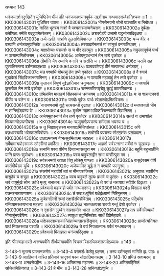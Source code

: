 अध्यायः 143

धनंजयदर्शनदुःखितेन युधिष्ठिरेण भीमं प्रति धनंजयप्रशंसनपूर्वकं तद्दर्शनाय गन्धमादनप्रवेशनिश्चयः ॥ 1 ॥
KK0306143001 युधिष्ठिर उवाच ।
KK0306143001a भीमसेनयमौ चोभौ पाञ्चालि च निबोधत ।
KK0306143001c नास्ति भूतस्य नाशो वै पश्यतास्मान्वनेचरान् ॥
KK0306143002a दुर्बलाः क्लेशिताः स्मेति यद्ब्रुवामेतरेतरम् ।
KK0306143002c अशक्येऽपि व्रजामो यद्धनंजयदिदृक्षया ॥
KK0306143003a तन्मे दहति गात्राणि तूलराशिमिवानलः ।
KK0306143003c यच्च वीरं न पश्यामि धनंजयमुपान्तिके ॥
KK0306143004a तस्यादर्शनतप्तं मां सानुजं वनमास्थितम् ।
KK0306143004c याज्ञसेन्याः परामर्शः स च वीर दहत्युत ॥
KK0306143005a नकुलात्पूर्वजं पार्थं न पश्याम्यमितौजसम् ।
KK0306143005c अजेयमुग्रधन्वानं तेन तप्ये वृकोदर ॥
KK0306143006a तीर्थानि चैव रम्याणि वनानि च सरांसि च ।
KK0306143006c चरामि सह युष्माभिस्तस्य दर्शनकाङ्क्षया ॥
KK0306143007a पञ्चवर्षाण्यहं वीरं सत्यसन्धं धनंजयम् ।
KK0306143007c यन्न पश्यामि बीभत्सुं तेन तप्ये वृकोदर ॥
KK0306143008a तं वै श्यामं गुडाकेशं सिंहविक्रान्तगामिनम् ।
KK0306143008c न पश्यामि महाबाहुं तेन तप्ये वृकोदर ॥
KK0306143009a कृतास्त्रं निपुणं युद्देऽव्रतिमानं धनुष्मताम् ।
KK0306143009c न पश्यामि कुरुश्रेष्ठ तेन तप्ये वृकोदर ॥
KK0306143010a चरन्तमरिसङ्घेषु क्रुद्धं कालमिवानघ ।
KK0306143010c  प्रभिन्नमिव मातङ्गं सिंहस्कन्धं धनंजयम् ॥
KK0306143011a यः स शक्रादनवरो वीर्येण च बलेन च ।
KK0306143011c यमयोः पूर्वजः पार्थः श्वेताश्वोऽमितविक्रमः ॥
KK0306143012a `नारायणसमो युद्धे सत्यसन्धो दृढव्रतः ।
KK0306143012c तं ममापश्यतो भीम न शान्तिर्हृदयस्य वै' ॥
KK0306143013a दुःखेन महताऽऽविष्टश्चिन्तयामि दिवानिशम् ।
KK0306143013c अजेयमुग्रधन्वानं तेन तप्ये वृकोदर ॥
KK0306143014a सततं यः क्षमाशीलः क्षिप्यमाणोऽप्यणीयसा ।
KK0306143014c ऋजुमार्गप्रपन्नस्य शर्मदाता भयस्य च ॥
KK0306143015a स तु जिह्मप्रवृत्तस्य माययाऽभिजिघांसतः ।
KK0306143015c अपि वज्रधरस्यापि भवेत्कालविषोपमः ॥
KK0306143016a शत्रोरपि प्रपन्नस्य सोऽनृशंसः प्रतापवान् ।
KK0306143016c दाताऽभयस्य बीभत्सुरमितात्मा महाहलः ॥
KK0306143017a सर्वेषामाश्रयोऽस्माकं रणेऽरीणां प्रमर्दिता ।
KK0306143017c आहर्ता सर्वरत्नानां सर्वेषां नः सुखावहः ॥
KK0306143018a रत्नानि यस्य वीर्येण दिव्यान्यासत्पुरा मम ।
KK0306143018c बहूनि बहुजातीनि यानि प्राप्तः सुयोधनः ॥
KK0306143019a यस्य बाहुबलाद्वीर सभा चासीत्पुरा मम ।
KK0306143019c सर्वरत्नमयी ख्याता त्रिषु लोकेषु पाण्डव ॥
KK0306143020a वासुदेवसमं वीर्ये कार्तवीर्यसमं युधि ।
KK0306143020c अजेयममितं युद्धे तं न पश्यामि फल्गुनम् ॥
KK0306143021a संकर्षणं महावीर्यं त्वां च भीमापराजितम् ।
KK0306143021c अनुयातः स्ववीर्येण वासुदेवं च शत्रुहा ॥
KK0306143022a यस्य बाहुबले तुल्यः प्रभावे च पुरंदरः ।
KK0306143022c जवे वायुर्मुखे सोमः क्रोधे मृत्युः सनातनः ॥
KK0306143023a ते वयं तं नरव्याघ्रं सर्वेवीर दिदृक्षवः ।
KK0306143023c  प्रवेक्ष्यामो महाबाहो पर्वतं गन्धमादनम् ॥
KK0306143024a विशाला बदरी यत्रनरनारायणाश्रमः ।
KK0306143024c तं सदाऽध्युषितं यक्षैर्द्रक्ष्यामो गिरिमुत्तमम् ॥
KK0306143025a कुबेरनलिनीं रम्यां राक्षसैरभिसेविताम् ।
KK0306143025c पद्भिरेव गमिष्यामस्तप्यभाना महत्तपः ॥
KK0306143026a नातप्ततपसा शक्यो गन्तुं देशो वृकोदर ।
KK0306143026c न नृशंसेन लुब्धेन नाप्रशान्तेन भारत ॥
KK0306143027a तत्र सर्वेगमिष्यामो भीमार्जुनपदैषिणः ।
KK0306143027c सायुधा बद्धनिस्त्रिंशाः सार्धं विप्रैर्महाव्रतैः ॥
KK0306143028a मक्षिकादंशमशकान्सिंहान्व्याघ्रान्सरीसृपान् ।
KK0306143028c प्राप्नोत्यनियतः पार्थ नियतस्तान्न पश्यति ॥
KK0306143029a ते वयं नियतात्मानः पर्वतं गन्धमादनम् ।
KK0306143029c प्रवेक्ष्यामो मिताहारा धनंजयदिदृक्षवः ॥

इति श्रीमन्महाभारते अरण्यपर्वणि तीर्थयात्रापर्वणि त्रिचत्वारिंशदधिकशततमोऽध्यायः ॥ 143 ॥

3-143-1 भूतस्य प्राक्तनकर्मणः ॥ 3-143-4 परामर्शः केशेषु ग्रहणम् । तस्य दर्शनतृष्णं मामिति झ. पाठः ॥ 3-143-9 अप्रतिमानं नास्ति प्रतिमानं सादृश्यं यस्य सोऽप्रतिमानस्तम् ॥ 3-143-10 प्रभिन्नं स्रवन्मदम् ॥ 3-143-11 अनवरोऽहीनः ॥ 3-143-16 अमितात्मा महामनाः ॥ 3-143-20 अमितमहिंसितं अजितमितियावत् ॥ 3-143-21 हे भीम ॥ 3-143-28 अनियतोऽशुचिः ॥
